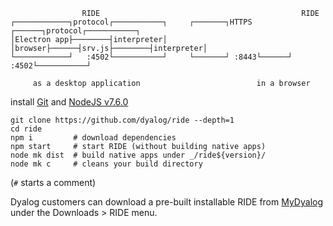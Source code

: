                    RIDE                                             RIDE
    ┌────────────┐protocol┌───────────┐     ┌───────┐HTTPS ┌──────┐protocol┌───────────┐
    │Electron app├────────┤interpreter│     │browser├──────┤srv.js├────────┤interpreter│
    └────────────┘   :4502└───────────┘     └───────┘ :8443└──────┘   :4502└───────────┘

         as a desktop application                          in a browser

install [Git](https://git-scm.com/downloads) and [NodeJS v7.6.0](https://nodejs.org/download/release/v7.6.0/)

    git clone https://github.com/dyalog/ride --depth=1
    cd ride
    npm i         # download dependencies
    npm start     # start RIDE (without building native apps)
    node mk dist  # build native apps under _/ride${version}/
    node mk c     # cleans your build directory

(`#` starts a comment)

Dyalog customers can download a pre-built installable RIDE from [MyDyalog](https://my.dyalog.com/) under the Downloads
&gt; RIDE menu.
